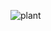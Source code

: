 ![plant](https://user-images.githubusercontent.com/83718464/124508655-002f8000-ddee-11eb-8150-0ba4d500a62e.png)
